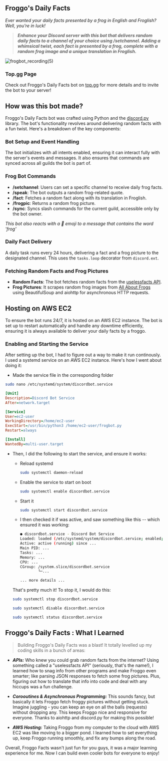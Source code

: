 ## Froggo's Daily Facts

*Ever wanted your daily facts presented by a frog in English and Froglish? Well, you're in luck!*


>***Enhance your Discord server with this bot that delivers random daily facts to a channel of your choice using /setchannel. Adding a whimsical twist, each fact is presented by a frog, complete with a random frog image and a unique translation in Froglish.***


![frogbot_recording(5)](https://github.com/user-attachments/assets/4930ef2b-2e35-4cda-8456-b7e4281af2ce)

### Top.gg Page
Check out Froggo's Daily Facts bot on [top.gg](https://top.gg/bot/1263169512807596137) for more details and to invite the bot to your server!

## How was this bot made?

Froggo's Daily Facts bot was crafted using Python and the [discord.py](https://discordpy.readthedocs.io/en/stable/) library. The bot's functionality revolves around delivering random facts with a fun twist. Here's a breakdown of the key components:

### Bot Setup and Event Handling
The bot initializes with all intents enabled, ensuring it can interact fully with the server's events and messages. It also ensures that commands are synced across all guilds the bot is part of.

### Frog Bot Commands
- **/setchannel**: Users can set a specific channel to receive daily frog facts.
- **/speak**: The bot outputs a random frog-related quote.
- **/fact**: Fetches a random fact along with its translation in Froglish.
- **/frogpic**: Returns a random frog picture.
- **/sync**: Syncs slash commands for the current guild, accessible only by the bot owner.

*This bot also reacts with a 🐸 emoji to a message that contains the word 'frog'*

### Daily Fact Delivery
A daily task runs every 24 hours, delivering a fact and a frog picture to the designated channel. This uses the `tasks.loop` decorator from `discord.ext`.

### Fetching Random Facts and Frog Pictures
- **Random Facts**: The bot fetches random facts from the [uselessfacts API](https://uselessfacts.jsph.pl/).
- **Frog Pictures**: It scrapes random frog images from [All About Frogs](http://allaboutfrogs.org/funstuff/randomfrog.html) using BeautifulSoup and aiohttp for asynchronous HTTP requests.

## Hosting on AWS EC2
To ensure the bot runs 24/7, it is hosted on an AWS EC2 instance. The bot is set up to restart automatically and handle any downtime efficiently, ensuring it is always available to deliver your daily facts by a froggo.

### Enabling and Starting the Service

After setting up the bot, I had to figure out a way to make it run continously. I used a systemd service on an AWS EC2 instance. Here's how I went about doing it:

- Made the service file in the corresponding folder

```bash
sudo nano /etc/systemd/system/discordbot.service
```

```ini
[Unit]
Description=Discord Bot Service
After=network.target

[Service]
User=ec2-user
WorkingDirectory=/home/ec2-user
ExecStart=/usr/bin/python3 /home/ec2-user/frogbot.py
Restart=always

[Install]
WantedBy=multi-user.target
```

- Then, I did the following to start the service, and ensure it works:
  - Reload systemd
    
    ```bash
    sudo systemctl daemon-reload
    ```
  - Enable the service to start on boot

    ```bash
    sudo systemctl enable discordbot.service
    ```

  - Start it

    ```bash
    sudo systemctl start discordbot.service
    ```

  - I then checked it if was active, and saw something like this -- which ensured it was working:
  
    ```bash
    ● discordbot.service - Discord Bot Service
    Loaded: loaded (/etc/systemd/system/discordbot.service; enabled; vendor preset: enabled)
    Active: active (running) since ...
    Main PID: ...
    Tasks: ...
    Memory: ...
    CPU: ...
    CGroup: /system.slice/discordbot.service
            └─...
    
    ... more details ...
    ```
    
  That's pretty much it! To stop it, I would do this:

  ```bash
  sudo systemctl stop discordbot.service
  ```

  ```bash
  sudo systemctl disable discordbot.service
  ```

  ```bash
  sudo systemctl status discordbot.service
  ```


## Froggo's Daily Facts : What I Learned

>Building Froggo's Daily Facts was a blast!  It totally levelled up my coding skills in a bunch of areas:

- ***APIs:*** Who knew you could grab random facts from the internet? Using something called a "uselessfacts API" (seriously, that's the name!), I learned how to snag info from other programs and make Froggo even smarter; like parsing JSON responses to fetch some frog pictures. Plus, figuring out how to translate that info into code and deal with any hiccups was a fun challenge.

- ***Corooutines & Asynchronous Programming:*** This sounds fancy, but basically it lets Froggo fetch froggy pictures without getting stuck. Imagine juggling - you can keep an eye on all the balls (requests) without dropping any. This keeps Froggo nice and responsive for everyone. Thanks to aiohttp and discord.py for making this possible!
  
- ***AWS Hosting:*** Taking Froggo from my computer to the cloud with AWS EC2 was like moving to a bigger pond. I learned how to set everything up, keep Froggo running smoothly, and fix any bumps along the road.

Overall, Froggo Facts wasn't just fun for you guys, it was a major learning experience for me.  Now I can build even cooler bots for everyone to enjoy!
